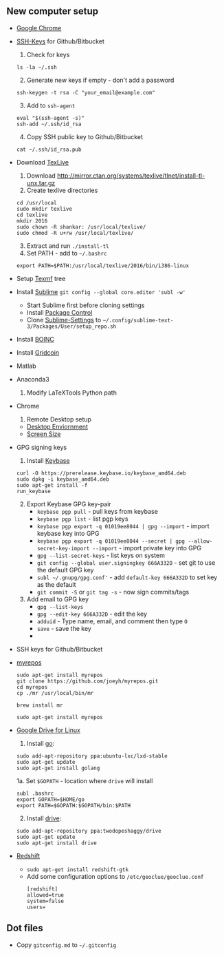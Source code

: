 ## New computer setup

* [Google Chrome](https://www.google.com/chrome/)
* [SSH-Keys](https://help.github.com/enterprise/11.10.340/user/articles/generating-ssh-keys/) for Github/Bitbucket
    1. Check for keys
    ~~~
    ls -la ~/.ssh
    ~~~
    2. Generate new keys if empty - don't add a password
    ~~~
    ssh-keygen -t rsa -C "your_email@example.com"
    ~~~
    3. Add to `ssh-agent`
    ~~~
    eval "$(ssh-agent -s)"
    ssh-add ~/.ssh/id_rsa
    ~~~
    4. Copy SSH public key to Github/Bitbucket
    ~~~
    cat ~/.ssh/id_rsa.pub
    ~~~
* Download [TexLive](https://www.tug.org/texlive/)
	1. Download http://mirror.ctan.org/systems/texlive/tlnet/install-tl-unx.tar.gz
	2. Create texlive directories
	~~~
	cd /usr/local
	sudo mkdir texlive
	cd texlive
	mkdir 2016
	sudo chown -R shankar: /usr/local/texlive/
	sudo chmod -R u+rw /usr/local/texlive/
	~~~
	3. Extract and run `./install-tl`
	4. Set PATH - add to `~/.bashrc`
	~~~
	export PATH=$PATH:/usr/local/texlive/2016/bin/i386-linux
	~~~
* Setup [Texmf](https://github.com/skulumani/texmf) tree
* Install [Sublime](https://www.sublimetext.com/)
    `git config --global core.editor 'subl -w'`
	* Start Sublime first before cloning settings
	* Install [Package Control](https://packagecontrol.io/installation)
	* Clone [Sublime-Settings](https://github.com/skulumani/sublime_settings) to `~/.config/sublime-text-3/Packages/User/setup_repo.sh`
* Install [BOINC](https://boinc.berkeley.edu/)
* Install [Gridcoin](http://gridcoin.us/)
* Matlab
* Anaconda3
    1. Modify LaTeXTools Python path
* Chrome
    1. Remote Desktop setup
    * [Desktop Enviornment](https://support.google.com/chrome/answer/1649523?hl=en)
    * [Screen Size](https://productforums.google.com/forum/#!topic/chrome/8PMxG69VJ6o)
* GPG signing keys
    1. Install [Keybase](https://keybase.io/)
    ~~~
    curl -O https://prerelease.keybase.io/keybase_amd64.deb
    sudo dpkg -i keybase_amd64.deb
    sudo apt-get install -f
    run_keybase
    ~~~
    2. Export Keybase GPG key-pair
        * `keybase pgp pull` - pull keys from keybase
        * `keybase pgp list` - list pgp keys
        * `keybase pgp export -q 01019ee8044 | gpg --import` - import keybase key into GPG
        *  `keybase pgp export -q 01019ee8044 --secret | gpg --allow-secret-key-import --import` - import private key into GPG
        * `gpg --list-secret-keys` - list keys on system
        * `git config --global user.signingkey 666A332D` - set git to use the default GPG key
        * `subl ~/.gnupg/gpg.conf'` - add `default-key 666A332D` to set key as the default
        * `git commit -S` or `git tag -s` - now sign commits/tags
    3. Add email to GPG key
        * `gpg --list-keys`
        * `gpg --edit-key 666A332D` - edit the key
        * `adduid` - Type name, email, and comment then type `O`
        * `save` - save the key
        * 
* SSH keys for Github/Bitbucket
* [myrepos](https://myrepos.branchable.com)
    ~~~~
    sudo apt-get install myrepos
    git clone https://github.com/joeyh/myrepos.git
    cd myrepos
    cp ./mr /usr/local/bin/mr
    ~~~~

    `brew install mr`

    `sudo apt-get install myrepos`

* [Google Drive for Linux](https://github.com/odeke-em/drive)
    1. Install [go](https://github.com/golang/go/wiki/Ubuntu):
    ~~~
    sudo add-apt-repository ppa:ubuntu-lxc/lxd-stable
    sudo apt-get update
    sudo apt-get install golang
    ~~~
    1a. Set `$GOPATH` - location where `drive` will install
    ~~~
    subl .bashrc
    export GOPATH=$HOME/go
    export PATH=$GOPATH:$GOPATH/bin:$PATH 
    ~~~
    2. Install [drive](https://github.com/odeke-em/drive/blob/master/platform_packages.md): 
    ~~~
    sudo add-apt-repository ppa:twodopeshaggy/drive
    sudo apt-get update
    sudo apt-get install drive
    ~~~
* [Redshift](http://jonls.dk/redshift/)
  * `sudo apt-get install redshift-gtk`
  * Add some configuration options to `/etc/geoclue/geoclue.conf`
    ```
    [redshift]
    allowed=true
    system=false
    users=
    ```
## Dot files

* Copy `gitconfig.md` to `~/.gitconfig`



